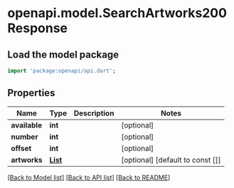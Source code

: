 # openapi.model.SearchArtworks200Response

## Load the model package
```dart
import 'package:openapi/api.dart';
```

## Properties
Name | Type | Description | Notes
------------ | ------------- | ------------- | -------------
**available** | **int** |  | [optional] 
**number** | **int** |  | [optional] 
**offset** | **int** |  | [optional] 
**artworks** | [**List<SearchArtworks200ResponseArtworksInner>**](SearchArtworks200ResponseArtworksInner.md) |  | [optional] [default to const []]

[[Back to Model list]](../README.md#documentation-for-models) [[Back to API list]](../README.md#documentation-for-api-endpoints) [[Back to README]](../README.md)


